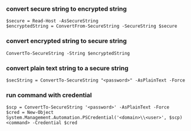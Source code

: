 ### convert secure string to encrypted string
```
$secure = Read-Host -AsSecureString
$encryptedString = ConvertFrom-SecureString -SecureString $secure
```

### convert encrypted string to secure string
```
ConvertTo-SecureString -String $encryptedString
```

### convert plain text string to a secure string
```
$secString = ConvertTo-SecureString "<password>" -AsPlainText -Force
```

### run command with credential 
```
$scp = ConvertTo-SecureString '<password>' -AsPlainText -Force
$cred = New-Object System.Management.Automation.PSCredential('<domain>\\<user>', $scp)
<command> -Credential $cred
```

